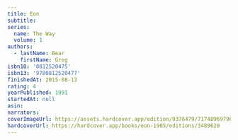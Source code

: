 ```yaml
---
title: Eon
subtitle:
series:
  name: The Way
  volume: 1
authors:
  - lastName: Bear
    firstName: Greg
isbn10: '0812520475'
isbn13: '9780812520477'
finishedAt: 2015-08-13
rating: 4
yearPublished: 1991
startedAt: null
asin:
narrators:
coverImageUrl: https://assets.hardcover.app/edition/9376479/717489697963a8392ce8ec255e35b198599b46e4.jpeg
hardcoverUrl: https://hardcover.app/books/eon-1985/editions/3489620
---
```

